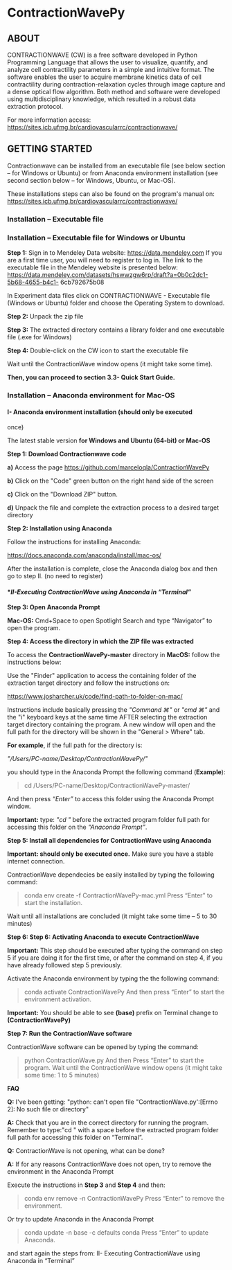 # ContractionWavePy

## ABOUT

CONTRACTIONWAVE (CW) is a free software developed in Python Programming Language that allows the user to visualize, quantify, and analyze cell contractility parameters in a simple and intuitive format. The software enables the user to acquire membrane kinetics data of cell contractility during contraction-relaxation cycles through image capture and a dense optical flow algorithm. Both method and software were developed using multidisciplinary knowledge, which resulted in a robust data extraction protocol.

For more information access: https://sites.icb.ufmg.br/cardiovascularrc/contractionwave/

## GETTING STARTED
Contractionwave can be installed from an executable file (see below section – for
Windows or Ubuntu) or from Anaconda environment installation (see second section below –
for Windows, Ubuntu, or Mac-OS).

These installations steps can also be found on the program's manual on: https://sites.icb.ufmg.br/cardiovascularrc/contractionwave/

### Installation – Executable file

### Installation – Executable file for Windows or Ubuntu

**Step 1:** Sign in to Mendeley Data website: https://data.mendeley.com
If you are a first time user, you will need to register to log in.
The link to the executable file in the Mendeley website is presented below:
https://data.mendeley.com/datasets/hswwzgw6rp/draft?a=0b0c2dc1-5b68-4655-b4c1-
6cb792675b08

In Experiment data files click on CONTRACTIONWAVE - Executable file (Windows or
Ubuntu) folder and choose the Operating System to download.

**Step 2:** Unpack the zip file

**Step 3:** The extracted directory contains a library folder and one executable file (.exe
for Windows)

**Step 4:** Double-click on the CW icon to start the executable file

Wait until the ContractionWave window opens (it might take some time). 

**Then, you can proceed to section 3.3- Quick Start Guide.**

### Installation – Anaconda environment for Mac-OS
#### I- Anaconda environment installation (should only be executed
once)

The latest stable version **for Windows and Ubuntu (64-bit) or Mac-OS**

**Step 1: Download Contractionwave code**

**a)** Access the page https://github.com/marceloqla/ContractionWavePy

**b)** Click on the "Code" green button on the right hand side of the screen

**c)** Click on the "Download ZIP" button.

**d)** Unpack the file and complete the extraction process to a desired target directory

**Step 2: Installation using Anaconda**

Follow the instructions for installing Anaconda:

https://docs.anaconda.com/anaconda/install/mac-os/

After the installation is complete, close the Anaconda dialog box and then go to step II.
(no need to register)

#### **II-Executing ContractionWave using Anaconda in “Terminal”*

**Step 3: Open Anaconda Prompt**

**Mac-OS:** Cmd+Space to open Spotlight Search and type “Navigator” to open the
program.

**Step 4: Access the directory in which the ZIP file was extracted**

To access the **ContractionWavePy-master** directory in **MacOS:** follow the instructions below:

Use the "Finder" application to access the containing folder of the extraction target
directory and follow the instructions on:

https://www.josharcher.uk/code/find-path-to-folder-on-mac/

Instructions include basically pressing the *"Command ⌘"* or *"cmd ⌘"* and the "i"
keyboard keys at the same time AFTER selecting the extraction target directory
containing the program. A new window will open and the full path for the directory will
be shown in the "General > Where" tab.

**For example**, if the full path for the directory is:

*"/Users/PC-name/Desktop/ContractionWavePy/"*

you should type in the Anaconda Prompt the following command (**Example**):

> cd /Users/PC-name/Desktop/ContractionWavePy-master/

And then press *“Enter”* to access this folder using the Anaconda Prompt window.

**Important:** type: *"cd "* before the extracted program folder full path for accessing this
folder on the *“Anaconda Prompt”*.

**Step 5: Install all dependencies for ContractionWave using Anaconda**

**Important: should only be executed once.** Make sure you have a stable internet connection.

ContractionWave dependecies be easily installed by typing the following command:

>conda env create -f ContractionWavePy-mac.yml
Press “Enter” to start the installation.

Wait until all installations are concluded (it might take some time – 5 to 30 minutes)

**Step 6: Step 6: Activating Anaconda to execute ContractionWave**

**Important:** This step should be executed after typing the command on step 5 if you are
doing it for the first time, or after the command on step 4, if you have already followed
step 5 previously.

Activate the Anaconda environment by typing the the following command:

> conda activate ContractionWavePy
And then press “Enter” to start the environment activation.

**Important:** You should be able to see **(base)** prefix on Terminal change to **(ContractionWavePy)**

**Step 7: Run the ContractionWave software**

ContractionWave software can be opened by typing the command:

> python ContractionWave.py
And then Press “Enter” to start the program. Wait until the ContractionWave window opens (it might take some time: 1 to 5 minutes)

**FAQ**

**Q:** I've been getting: "python: can't open file "ContractionWave.py':[Errno 2]: No such
file or directory"

**A:** Check that you are in the correct directory for running the program. Remember to
type:"cd " with a space before the extracted program folder full path for accessing this
folder on “Terminal”.

**Q:** ContractionWave is not opening, what can be done?

**A:** If for any reasons ContractionWave does not open, try to remove the environment in the Anaconda Prompt

Execute the instructions in **Step 3** and **Step 4** and then:

> conda env remove -n ContractionWavePy
Press “Enter” to remove the environment.

Or try to update Anaconda in the Anaconda Prompt
> conda update -n base -c defaults conda
Press “Enter” to update Anaconda.

and start again the steps from: II- Executing ContractionWave using Anaconda in “Terminal”
